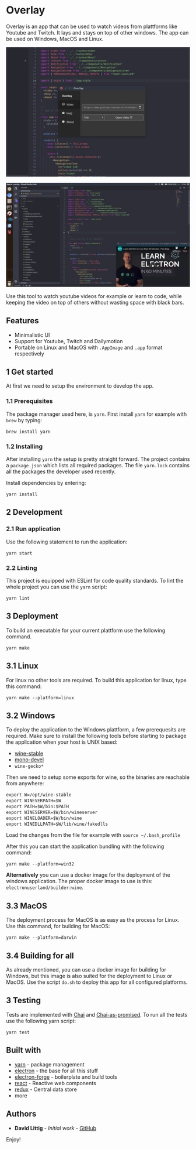 # Overlay

Overlay is an app that can be used to watch videos from plattforms like Youtube and Twitch. It lays and stays on top of other windows. The app can be used on Windows, MacOS and Linux.

![Main window](https://raw.githubusercontent.com/dlittig/overlay/master/docs/main-window.png)

![Video window](https://raw.githubusercontent.com/dlittig/overlay/master/docs/video-window.png)

Use this tool to watch youtube videos for example or learn to code, while keeping the video on top of others without wasting space with black bars.

## Features

* Minimalistic UI
* Support for Youtube, Twitch and Dailymotion
* Portable on Linux and MacOS with `.AppImage` and `.app` format respectively

## 1 Get started
At first we need to setup the environment to develop the app.

### 1.1 Prerequisites
The package manager used here, is `yarn`. First install `yarn` for example with `brew` by typing:
```
brew install yarn
```

### 1.2 Installing
After installing `yarn` the setup is pretty straight forward. The project contains a `package.json` which lists all required packages. The file `yarn.lock` contains all the packages the developer used recently.

Install dependencies by entering:
```
yarn install
```

## 2 Development

### 2.1 Run application
Use the following statement to run the application:
```
yarn start
```

### 2.2 Linting
This project is equipped with ESLint for code quality standards. To lint the whole project you can use the `yarn` script:
```
yarn lint
```


## 3 Deployment
To build an executable for your current plattform use the following command.
```
yarn make
```

## 3.1 Linux
For linux no other tools are required. To build this application for linux, type this command:
```
yarn make --platform=linux
```

## 3.2 Windows
To deploy the application to the Windows plattform, a few prerequesits are required.
Make sure to install the following tools before starting to package the application when your host is UNIX based:

* [wine-stable](https://wiki.winehq.org/Ubuntu)
* [mono-devel](http://www.mono-project.com/download/stable/#download-lin-ubuntu)
* `wine-gecko*`

Then we need to setup some exports for wine, so the binaries are reachable from anywhere:
```
export W=/opt/wine-stable
export WINEVERPATH=$W
export PATH=$W/bin:$PATH
export WINESERVER=$W/bin/wineserver
export WINELOADER=$W/bin/wine
export WINEDLLPATH=$W/lib/wine/fakedlls
```

Load the changes from the file for example with `source ~/.bash_profile`

After this you can start the application bundling with the following command:
```
yarn make --platform=win32
```

**Alternatively** you can use a docker image for the deployment of the windows application. The proper docker image to use is this: `electronuserland/builder:wine`.

## 3.3 MacOS
The deployment process for MacOS is as easy as the process for Linux. Use this command, for building for MacOS:
```
yarn make --platform=darwin
```

## 3.4 Building for all
As already mentioned, you can use a docker image for building for Windows, but this image is also suited for the deployment to Linux or MacOS. Use the script `do.sh` to deploy this app for all configured platforms.

## 3 Testing

Tests are implemented with [Chai]() and [Chai-as-promised](). To run all the tests use the following yarn script:
```
yarn test
```

## Built with

* [yarn](https://github.com/yarnpkg/yarn) - package management
* [electron](https://github.com/electron/electron) - the base for all this stuff
* [electron-forge](https://github.com/electron-userland/electron-forge) - boilerplate and build tools
* [react](https://github.com/facebook/react) - Reactive web components
* [redux](https://github.com/reduxjs/redux) - Central data store
* more

## Authors
* **David Littig** - *Initial work* - [GitHub](https://github.com/dlittig)

Enjoy!
